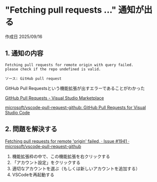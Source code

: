 # "Fetching pull requests ..." 通知が出る

作成日 2025/09/16

## 1. 通知の内容

```text
Fetching pull requests for remote origin with query failed.
please check if the repo undefined is valid.

ソース: GitHub pull request
```

GitHub Pull Requestsという機能拡張が出すエラーであることがわかった

[GitHub Pull Requests - Visual Studio Marketplace](https://marketplace.visualstudio.com/items?itemName=GitHub.vscode-pull-request-github)

[microsoft/vscode-pull-request-github: GitHub Pull Requests for Visual Studio Code](https://github.com/microsoft/vscode-pull-request-github)

## 2. 問題を解決する

[Fetching pull requests for remote 'origin' failed, · Issue #1941 · microsoft/vscode-pull-request-github](https://github.com/microsoft/vscode-pull-request-github/issues/1941)

1. 機能拡張枠の中で、この機能拡張を右クリックする
2. 「アカウント設定」をクリックする
3. 適切なアカウントを選ぶ（もしくは新しいアカウントを追加する）
4. VSCodeを再起動する
